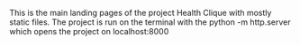 This is the main landing pages of the project Health Clique with mostly static files. The project is run on the terminal 
with the python -m http.server which opens the project on localhost:8000
